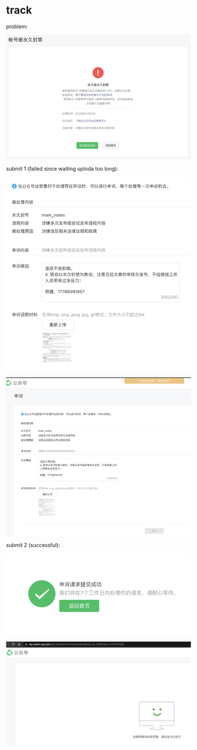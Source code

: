 # track

problem:

![picture 7](.imgs/track-1666256476154-47d027cf4a535bb93a4b4aefdff2aa68167b9c10b57997f62f11d2cd41f9ea96.png)  

submit 1 (failed since waiting uploda too long):

![picture 5](.imgs/track-1666256411391-aa6d1691a9473a0d751142618ccc4683ec72b55f96e7742ddae3eae0aee9604c.png)  

![picture 6](.imgs/track-1666256438165-7aad0e01acc1d0f6e682c12b4f6d7a498c668d06a194f6c76b9979acb62cf7e1.png)  

submit 2 (successful):

![picture 8](.imgs/track-1666256594950-7fd55d3d5618a4af898b1d4bc5006a605941ac9ac5c16de7c8f6796ba264dd45.png)  

![picture 9](.imgs/track-1666256651174-227aac74eaf133408be3372b287155ddace567e7721cc69dc37efdd8f1ff02d4.png)  
